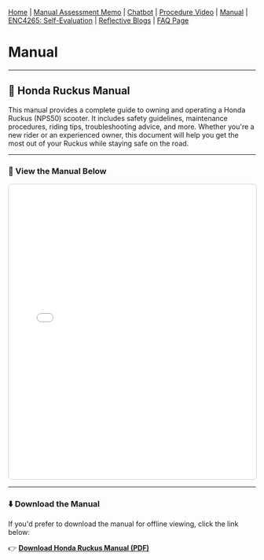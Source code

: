[Home](index.md) | [Manual Assessment Memo](manual_assessment_memo.md) | [Chatbot](chatbot.md) | [Procedure Video](procedure_video.md) | [Manual](manual.md) | [ENC4265: Self-Evaluation](self_evaluation.md) | [Reflective Blogs](reflective_blogs.md) | [FAQ Page](FAQ_Page.md) 


# Manual 

---

## 📘 Honda Ruckus Manual

This manual provides a complete guide to owning and operating a Honda Ruckus (NPS50) scooter. It includes safety guidelines, maintenance procedures, riding tips, troubleshooting advice, and more. Whether you're a new rider or an experienced owner, this document will help you get the most out of your Ruckus while staying safe on the road.

---

### 📄 View the Manual Below

<iframe src="Manual.pdf" width="100%" height="600px" style="border: 1px solid #ccc; border-radius: 8px;">
  <p>Your browser does not support PDF viewing. 
  <a href="Manual.pdf">Download the PDF</a>.</p>
</iframe>

---

### ⬇️ Download the Manual

If you'd prefer to download the manual for offline viewing, click the link below:

👉 [**Download Honda Ruckus Manual (PDF)**](Manual.pdf)
